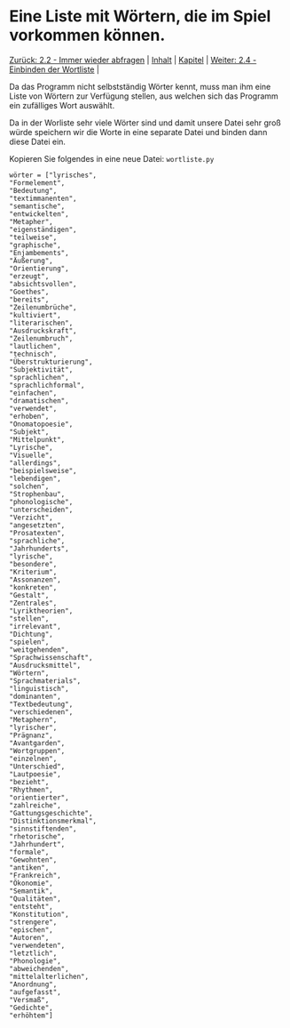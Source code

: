 # Eine Liste mit Wörtern, die im Spiel vorkommen können.

[Zurück: 2.2 - Immer wieder abfragen](hangabfrage.md) |  [Inhalt](README.md) |  [Kapitel](hangman.md) |  [Weiter: 2.4 - Einbinden der Wortliste](hangeinbinden.md) | 

Da das Programm nicht selbstständig Wörter kennt, muss man ihm eine Liste von Wörtern zur Verfügung stellen, aus welchen sich das Programm ein zufälliges Wort auswählt.

Da in der Worliste sehr viele Wörter sind und damit unsere Datei sehr groß würde speichern wir die Worte in eine separate Datei und binden dann diese Datei ein.

Kopieren Sie folgendes in eine neue Datei: `wortliste.py`


```
wörter = ["lyrisches",
"Formelement",
"Bedeutung",
"textimmanenten",
"semantische",
"entwickelten",
"Metapher",
"eigenständigen",
"teilweise",
"graphische",
"Enjambements",
"Äußerung",
"Orientierung",
"erzeugt",
"absichtsvollen",
"Goethes",
"bereits",
"Zeilenumbrüche",
"kultiviert",
"literarischen",
"Ausdruckskraft",
"Zeilenumbruch",
"lautlichen",
"technisch",
"Überstrukturierung",
"Subjektivität",
"sprachlichen",
"sprachlichformal",
"einfachen",
"dramatischen",
"verwendet",
"erhoben",
"Onomatopoesie",
"Subjekt",
"Mittelpunkt",
"Lyrische",
"Visuelle",
"allerdings",
"beispielsweise",
"lebendigen",
"solchen",
"Strophenbau",
"phonologische",
"unterscheiden",
"Verzicht",
"angesetzten",
"Prosatexten",
"sprachliche",
"Jahrhunderts",
"lyrische",
"besondere",
"Kriterium",
"Assonanzen",
"konkreten",
"Gestalt",
"Zentrales",
"Lyriktheorien",
"stellen",
"irrelevant",
"Dichtung",
"spielen",
"weitgehenden",
"Sprachwissenschaft",
"Ausdrucksmittel",
"Wörtern",
"Sprachmaterials",
"linguistisch",
"dominanten",
"Textbedeutung",
"verschiedenen",
"Metaphern",
"lyrischer",
"Prägnanz",
"Avantgarden",
"Wortgruppen",
"einzelnen",
"Unterschied",
"Lautpoesie",
"bezieht",
"Rhythmen",
"orientierter",
"zahlreiche",
"Gattungsgeschichte",
"Distinktionsmerkmal",
"sinnstiftenden",
"rhetorische",
"Jahrhundert",
"formale",
"Gewohnten",
"antiken",
"Frankreich",
"Ökonomie",
"Semantik",
"Qualitäten",
"entsteht",
"Konstitution",
"strengere",
"epischen",
"Autoren",
"verwendeten",
"letztlich",
"Phonologie",
"abweichenden",
"mittelalterlichen",
"Anordnung",
"aufgefasst",
"Versmaß",
"Gedichte",
"erhöhtem"]
```
